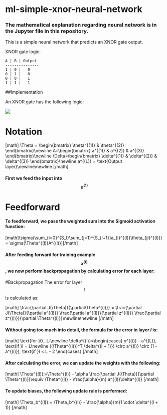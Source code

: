 # ml-simple-xnor-neural-network

### The mathematical explanation regarding neural network is in the Jupyter file in this repository.
This is a simple neural network that predicts an XNOR gate output.

XNOR gate logic:

```
A | B | Output
---------------
1 | 0 |   0
0 | 1 |   0
0 | 0 |   1
1 | 1 |   1
```
##Implementation

An XNOR gate has the following logic:

<img src="https://www.electronics-tutorial.net/wp-content/uploads/2015/08/XNOR1.png" align="center"/>

# Notation
[math]
    \Theta = \begin{bmatrix}
    \theta^{(1)} & \theta^{(2)}
    \end{bmatrix}\newline
    A=\begin{bmatrix}
    a^{(1)} & a^{(2)} & a^{(3)}
    \end{bmatrix}\newline
    \Delta=\begin{bmatrix}
    \delta^{(1)} & \delta^{(2)} & \delta^{(3)}
    \end{bmatrix}\newline
    a^{(L)} = \text{Output layer}\newline\newline
[/math]

#### First we feed the input into $$a^{(1)}$$
# Feedforward
#### To feedforward, we pass the weighted sum into the Sigmoid activation function:

[math]\sigma(\sum_{i=0}^{S_l}\sum_{j=1}^{S_{l+1}}a_{i}^{(l)}\theta_{ji}^{(l)}) = \sigma(\Theta^{(l)}A^{(l)})[/math]

#### After feeding forward for training example $$x^{(t)}$$, we now perform backpropagation by calculating error for each layer:

#Backpropagation
The error for layer $$l$$ is calculated as:

[math]
    \frac{\partial J(\Theta)}{\partial\Theta^{(l)}} = 
    \frac{\partial J(\Theta)}{\partial a^{(l)}}
    \frac{\partial a^{(l)}}{\partial z^{(l)}}
    \frac{\partial z^{(l)}}{\partial \Theta^{(l)}}\newline\newline
[/math]


#### Without going too much into detail, the formula for the error in layer $l$ is:

[math]
    \text{for }0...L:\newline
    \delta^{(l)}=\begin{cases}
        y^{(t)} - a^{(L)}, \text{if }l = L\newline
        ((\Theta^{(l)})^T \delta^{(l + 1)}) \circ a^{(l)}
    \circ (1 - a^{(l)}), \text{if }l < L - 2
        \end{cases}
[/math]


#### After calculating the error, we can update the weights with the following:

[math]
        \Theta^{(l)}:=\Theta^{(l)} - \alpha \frac{\partial J(\Theta)}{\partial \Theta^{(l)}}\equiv \Theta^{(l)} - \frac{\alpha}{m} a^{(l)}\delta^{(l)}
[/math]


#### To update biases, the following update rule is performed:

[math]
    \Theta_b^{(l)}:= \Theta_b^{(l)} - \frac{\alpha}{m}1 \cdot \delta^{(l + 1)}
[/math]
